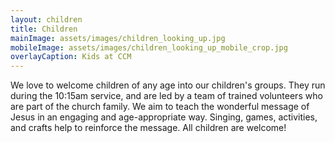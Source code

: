 ```yaml
---
layout: children
title: Children
mainImage: assets/images/children_looking_up.jpg
mobileImage: assets/images/children_looking_up_mobile_crop.jpg
overlayCaption: Kids at CCM
---
```

We love to welcome children of any age into our children's groups. They run during the 10:15am service, and are led by a team of trained volunteers who are part of the church family. We aim to teach the wonderful message of Jesus in an engaging and age-appropriate way. Singing, games, activities, and crafts help to reinforce the message. All children are welcome!

